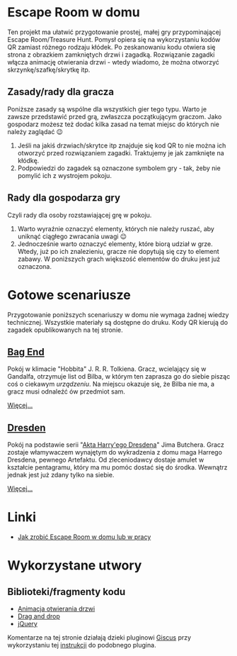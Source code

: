 # Escape Room w domu

Ten projekt ma ułatwić przygotowanie prostej, małej gry przypominającej Escape Room/Treasure Hunt. 
Pomysł opiera się na wykorzystaniu kodów QR zamiast różnego rodzaju kłódek. 
Po zeskanowaniu kodu otwiera się strona z obrazkiem zamkniętych drzwi i zagadką. 
Rozwiązanie zagadki włącza animację otwierania drzwi - wtedy wiadomo, że można otworzyć skrzynkę/szafkę/skrytkę itp.

## Zasady/rady dla gracza

Poniższe zasady są wspólne dla wszystkich gier tego typu. Warto je zawsze przedstawić przed grą, zwłaszcza początkującym graczom. Jako gospodarz możesz też dodać kilka zasad na temat miejsc do których nie należy zaglądać :wink:

1. Jeśli na jakiś drzwiach/skrytce itp znajduje się kod QR to nie można ich otworzyć przed rozwiązaniem zagadki. Traktujemy je jak zamknięte na kłódkę.
1. Podpowiedzi do zagadek są oznaczone symbolem gry - tak, żeby nie pomylić ich z wystrojem pokoju.

## Rady dla gospodarza gry

Czyli rady dla osoby rozstawiającej grę w pokoju.

1. Warto wyraźnie oznaczyć elementy, których nie należy ruszać, aby uniknąć ciągłego zwracania uwagi :wink:
1. Jednocześnie warto oznaczyć elementy, które biorą udział w grze. Wtedy, już po ich znalezieniu, gracze nie dopytują się czy to element zabawy. W poniższych grach większość elementów do druku jest już oznaczona.

# Gotowe scenariusze

Przygotowanie poniższych scenariuszy w domu nie wymaga żadnej wiedzy technicznej. Wszystkie materiały są dostępne do druku. Kody QR kierują do zagadek opublikowanych na tej stronie.

## [Bag End](bag-end/)

Pokój w klimacie "Hobbita" J. R. R. Tolkiena. Gracz, wcielający się w Gandalfa, otrzymuje list od Bilba, w którym ten zaprasza go do siebie pisząc coś o ciekawym _urządzeniu_. Na miejscu okazuje się, że Bilba nie ma, a gracz musi odnaleźć ów przedmiot sam.

[Więcej...](bag-end/)

## [Dresden](dresden/)

Pokój na podstawie serii "[Akta Harry'ego Dresdena](https://lubimyczytac.pl/cykl/522/akta-harry-ego-dresdena)" Jima Butchera. Gracz zostaje włamywaczem wynajętym do wykradzenia z domu maga 
Harrego Dresdena, pewnego Artefaktu. Od zleceniodawcy dostaje amulet w kształcie pentagramu, który ma mu pomóc dostać się do środka. 
Wewnątrz jednak jest już zdany tylko na siebie.

[Więcej...](dresden/)

# Linki

* [Jak zrobić Escape Room w domu lub w pracy](https://lockandescape.pl/jak-zrobic-er-w-domu-lub-w-pracy/)

# Wykorzystane utwory

## Biblioteki/fragmenty kodu

* [Animacja otwierania drzwi](https://codepen.io/eyedoubleyou/pen/XWWEyWQ)
* [Drag and drop](https://github.com/gardiner/draganddrop)
* [jQuery](https://jquery.com/)

Komentarze na tej stronie działają dzieki pluginowi [Giscus](https://giscus.app/pl) przy wykorzystaniu tej [instrukcji](https://gist.github.com/mwt/7b747b45d5e28e7a943490d7a3b8a4ff) do podobnego plugina.
